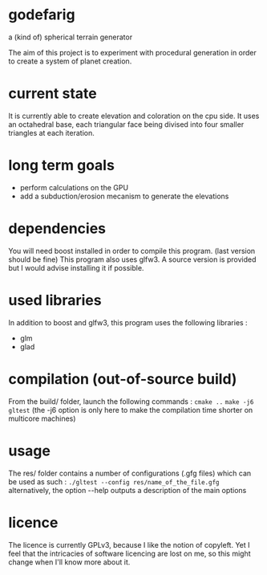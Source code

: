 # godefarig
a (kind of) spherical terrain generator

The aim of this project is to experiment with procedural generation in order to create a system of planet creation.

# current state

It is currently able to create elevation and coloration on the cpu side.
It uses an octahedral base, each triangular face being divised into four smaller triangles at each iteration.

# long term goals

- perform calculations on the GPU
- add a subduction/erosion mecanism to generate the elevations

# dependencies

You will need boost installed in order to compile this program. (last version should be fine)
This program also uses glfw3. A source version is provided but I would advise installing it if possible.

# used libraries

In addition to boost and glfw3, this program uses the following libraries :
- glm
- glad

# compilation (out-of-source build)

From the build/ folder, launch the following commands :
`cmake ..`
`make -j6 gltest`
(the -j6 option is only here to make the compilation time shorter on multicore machines)

# usage

The res/ folder contains a number of configurations (.gfg files) which can be used as such :
`./gltest --config res/name_of_the_file.gfg`
alternatively, the option --help outputs a description of the main options

# licence

The licence is currently GPLv3, because I like the notion of copyleft.
Yet I feel that the intricacies of software licencing are lost on me, so this might change when I'll know more about it.

